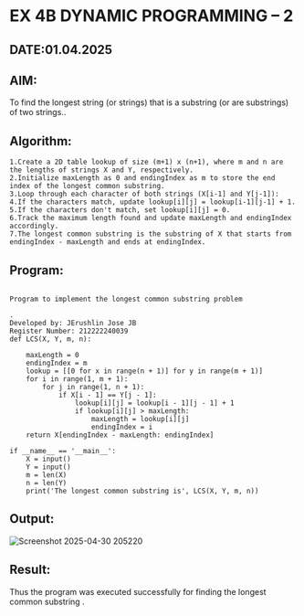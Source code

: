 # EX 4B DYNAMIC PROGRAMMING – 2
## DATE:01.04.2025
## AIM:
To find the longest string (or strings) that is a substring (or are substrings) of two strings..

## Algorithm:
```
1.Create a 2D table lookup of size (m+1) x (n+1), where m and n are the lengths of strings X and Y, respectively.
2.Initialize maxLength as 0 and endingIndex as m to store the end index of the longest common substring.
3.Loop through each character of both strings (X[i-1] and Y[j-1]):
4.If the characters match, update lookup[i][j] = lookup[i-1][j-1] + 1.
5.If the characters don't match, set lookup[i][j] = 0.
6.Track the maximum length found and update maxLength and endingIndex accordingly.
7.The longest common substring is the substring of X that starts from endingIndex - maxLength and ends at endingIndex.
```
## Program:
```

Program to implement the longest common substring problem

.
Developed by: JErushlin Jose JB
Register Number: 212222240039
def LCS(X, Y, m, n):
 
    maxLength = 0          
    endingIndex = m        
    lookup = [[0 for x in range(n + 1)] for y in range(m + 1)]
    for i in range(1, m + 1):
        for j in range(1, n + 1):
            if X[i - 1] == Y[j - 1]:
                lookup[i][j] = lookup[i - 1][j - 1] + 1
                if lookup[i][j] > maxLength:
                    maxLength = lookup[i][j]
                    endingIndex = i
    return X[endingIndex - maxLength: endingIndex]
    
if __name__ == '__main__':
    X = input()
    Y = input()
    m = len(X)
    n = len(Y)
    print('The longest common substring is', LCS(X, Y, m, n))

```

## Output:

![Screenshot 2025-04-30 205220](https://github.com/user-attachments/assets/2fa08b2e-6eb7-4679-907d-cf6803cd75bf)

## Result:
Thus the program was executed successfully for finding the longest common substring .
